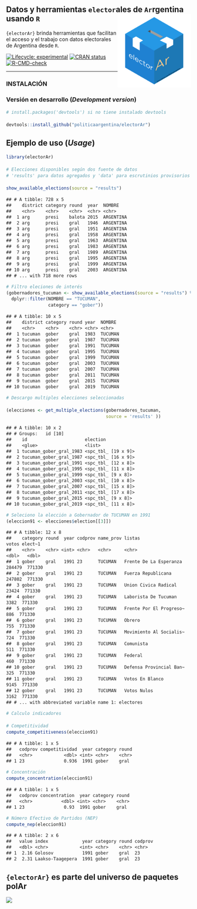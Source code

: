 
## Datos y herramientas `elector`ales de `Ar`rgentina usando `R` <a><img src="man/figures/logo.png" width="200" align="right" /></a>

`{electorAr}` brinda herramientas que facilitan el acceso y el trabajo
con datos electorales de Argentina desde `R`.

<!-- badges: start -->

[![Lifecycle:
experimental](https://img.shields.io/badge/lifecycle-experimental-orange.svg)](https://lifecycle.r-lib.org/articles/stages.html#experimental)
[![CRAN
status](https://www.r-pkg.org/badges/version/electorAr)](https://CRAN.R-project.org/package=electorAr)
[![R-CMD-check](https://github.com/PoliticaArgentina/electorAr/workflows/R-CMD-check/badge.svg)](https://github.com/PoliticaArgentina/electorAr/actions)

<!-- badges: end -->

------------------------------------------------------------------------

### INSTALACIÓN

### Versión en desarrollo (*Development version*)

``` r
# install.packages('devtools') si no tiene instalado devtools

devtools::install_github("politicaargentina/electorAr")
```

## Ejemplo de uso (*Usage*)

``` r
library(electorAr)

# Elecciones disponibles según dos fuente de datos
# 'results' para datos agregados y 'data' para escrutinios provisorios 

show_available_elections(source = "results")
```

    ## # A tibble: 728 x 5
    ##    district category round  year  NOMBRE   
    ##    <chr>    <chr>    <chr>  <chr> <chr>    
    ##  1 arg      presi    balota 2015  ARGENTINA
    ##  2 arg      presi    gral   1946  ARGENTINA
    ##  3 arg      presi    gral   1951  ARGENTINA
    ##  4 arg      presi    gral   1958  ARGENTINA
    ##  5 arg      presi    gral   1963  ARGENTINA
    ##  6 arg      presi    gral   1983  ARGENTINA
    ##  7 arg      presi    gral   1989  ARGENTINA
    ##  8 arg      presi    gral   1995  ARGENTINA
    ##  9 arg      presi    gral   1999  ARGENTINA
    ## 10 arg      presi    gral   2003  ARGENTINA
    ## # ... with 718 more rows

``` r
# Filtro eleciones de interés
(gobernadores_tucuman <- show_available_elections(source = "results") %>% 
  dplyr::filter(NOMBRE == "TUCUMAN", 
                category == "gober"))
```

    ## # A tibble: 10 x 5
    ##    district category round year  NOMBRE 
    ##    <chr>    <chr>    <chr> <chr> <chr>  
    ##  1 tucuman  gober    gral  1983  TUCUMAN
    ##  2 tucuman  gober    gral  1987  TUCUMAN
    ##  3 tucuman  gober    gral  1991  TUCUMAN
    ##  4 tucuman  gober    gral  1995  TUCUMAN
    ##  5 tucuman  gober    gral  1999  TUCUMAN
    ##  6 tucuman  gober    gral  2003  TUCUMAN
    ##  7 tucuman  gober    gral  2007  TUCUMAN
    ##  8 tucuman  gober    gral  2011  TUCUMAN
    ##  9 tucuman  gober    gral  2015  TUCUMAN
    ## 10 tucuman  gober    gral  2019  TUCUMAN

``` r
# Descargo multiples elecciones seleccionadas

(elecciones <- get_multiple_elections(gobernadores_tucuman,
                                      source = 'results' ))
```

    ## # A tibble: 10 x 2
    ## # Groups:   id [10]
    ##    id                      election           
    ##    <glue>                  <list>             
    ##  1 tucuman_gober_gral_1983 <spc_tbl_ [19 x 9]>
    ##  2 tucuman_gober_gral_1987 <spc_tbl_ [16 x 9]>
    ##  3 tucuman_gober_gral_1991 <spc_tbl_ [12 x 8]>
    ##  4 tucuman_gober_gral_1995 <spc_tbl_ [11 x 8]>
    ##  5 tucuman_gober_gral_1999 <spc_tbl_ [9 x 8]> 
    ##  6 tucuman_gober_gral_2003 <spc_tbl_ [10 x 8]>
    ##  7 tucuman_gober_gral_2007 <spc_tbl_ [15 x 8]>
    ##  8 tucuman_gober_gral_2011 <spc_tbl_ [17 x 8]>
    ##  9 tucuman_gober_gral_2015 <spc_tbl_ [9 x 8]> 
    ## 10 tucuman_gober_gral_2019 <spc_tbl_ [11 x 8]>

``` r
# Seleciono la elección a Gobernador de TUCUMAN en 1991
(eleccion91 <- elecciones$election[[3]])
```

    ## # A tibble: 12 x 8
    ##    category round  year codprov name_prov listas                   votos elect~1
    ##    <chr>    <chr> <int> <chr>   <chr>     <chr>                    <dbl>   <dbl>
    ##  1 gober    gral   1991 23      TUCUMAN   Frente De La Esperanza  284479  771330
    ##  2 gober    gral   1991 23      TUCUMAN   Fuerza Republicana      247802  771330
    ##  3 gober    gral   1991 23      TUCUMAN   Union Civica Radical     23424  771330
    ##  4 gober    gral   1991 23      TUCUMAN   Laborista De Tucuman      3382  771330
    ##  5 gober    gral   1991 23      TUCUMAN   Frente Por El Progreso~    886  771330
    ##  6 gober    gral   1991 23      TUCUMAN   Obrero                     755  771330
    ##  7 gober    gral   1991 23      TUCUMAN   Movimiento Al Socialis~    724  771330
    ##  8 gober    gral   1991 23      TUCUMAN   Comunista                  511  771330
    ##  9 gober    gral   1991 23      TUCUMAN   Federal                    460  771330
    ## 10 gober    gral   1991 23      TUCUMAN   Defensa Provincial Ban~    325  771330
    ## 11 gober    gral   1991 23      TUCUMAN   Votos En Blanco           9145  771330
    ## 12 gober    gral   1991 23      TUCUMAN   Votos Nulos               3162  771330
    ## # ... with abbreviated variable name 1: electores

``` r
# Calculo indicadores

# Competitividad
compute_competitiveness(eleccion91)
```

    ## # A tibble: 1 x 5
    ##   codprov competitividad  year category round
    ##   <chr>            <dbl> <int> <chr>    <chr>
    ## 1 23               0.936  1991 gober    gral

``` r
# Concentración
compute_concentration(eleccion91)
```

    ## # A tibble: 1 x 5
    ##   codprov concentration  year category round
    ##   <chr>           <dbl> <int> <chr>    <chr>
    ## 1 23               0.93  1991 gober    gral

``` r
# Número Efectivo de Partidos (NEP)
compute_nep(eleccion91)
```

    ## # A tibble: 2 x 6
    ##   value index             year category round codprov
    ##   <dbl> <chr>            <int> <chr>    <chr> <chr>  
    ## 1  2.16 Golosov           1991 gober    gral  23     
    ## 2  2.31 Laakso-Taagepera  1991 gober    gral  23

## `{electorAr}` es parte del universo de paquetes **polAr**

![](https://github.com/PoliticaArgentina/data_warehouse/raw/master/hex/collage.png)<!-- -->
